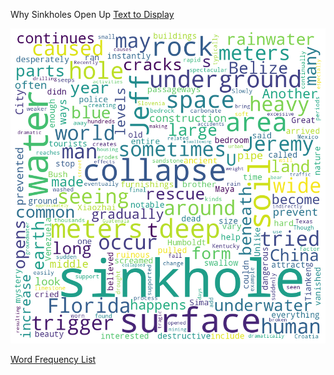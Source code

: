 Why Sinkholes Open Up 
[Text to Display](https://github.com/sundaybest3/Spring2024/raw/main/Corpus/Readingtext.md)

![Alt Text](https://github.com/sundaybest3/Spring2024/blob/main/Corpus/sinkholewordcloud.png)

[Word Frequency List](https://github.com/sundaybest3/Spring2024/raw/main/Corpus/word_frequency.csv)
